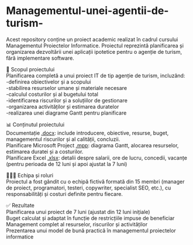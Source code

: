 # Managementul-unei-agentii-de-turism-
Acest repository conține un proiect academic realizat în cadrul cursului Managementul Proiectelor Informatice. Proiectul reprezintă planificarea și organizarea dezvoltării unei aplicații ipotetice pentru o agenție de turism, fără implementare software.

🎯 Scopul proiectului  
Planificarea completă a unui proiect IT de tip agenție de turism, incluzând:  
-definirea obiectivelor și a scopului  
-stabilirea resurselor umane și materiale necesare  
-calculul costurilor și al bugetului total  
-identificarea riscurilor și a soluțiilor de gestionare  
-organizarea activităților și estimarea duratelor  
-realizarea unei diagrame Gantt pentru planificare

📊 Conținutul proiectului  
Documentație [.docx](https://github.com/georgianamadalinaa/Managementul-unei-agentii-de-turism-/blob/main/Axinte_Georgiana_Madalina_WORD.docx): include introducere, obiective, resurse, buget, managementul riscurilor și al calității, concluzii.  
Planificare Microsoft Project [.mpp](https://github.com/georgianamadalinaa/Managementul-unei-agentii-de-turism-/blob/main/Project-Axinte%20Georgiana%20Madalina.mpp): diagrama Gantt, alocarea resurselor, estimarea duratei și a costurilor.  
Planificare Excel [.xlsx](https://github.com/georgianamadalinaa/Managementul-unei-agentii-de-turism-/blob/main/MPS_Proiect.xlsx): detalii despre salarii, ore de lucru, concedii, vacanțe (pentru perioada de 12 luni și apoi ajustat la 7 luni)

🧑‍🤝‍🧑 Echipa și roluri  
Proiectul a fost gândit cu o echipă fictivă formată din 15 membri (manager de proiect, programatori, testeri, copywriter, specialist SEO, etc.), cu responsabilități și costuri definite pentru fiecare.

✅ Rezultate  
Planificarea unui proiect de 7 luni (ajustat din 12 luni inițiale)  
Buget calculat și adaptat în funcție de restricțiile impuse de beneficiar   
Management complet al resurselor, riscurilor și activităților  
Prezentarea unui model de bună practică în managementul proiectelor informatice

